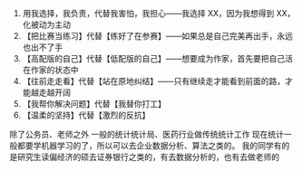 1. 用我选择，我负责，代替我害怕，我担心——我选择 XX，因为我想得到 XX，化被动为主动
2. 【把比赛当练习】代替【练好了在参赛】——如果总是自己完美再出手，永远也出不了手
3. 【高配版的自己】代替【低配版的自己】——想要成为作家，首先要把自己活在作家的状态中
4. 【往前走走看】代替【站在原地纠结】——只有继续走才能看到前面的路，才能越走越开阔
5. 【我帮你解决问题】代替【我替你打工】
6. 【温柔的坚持】代替【激烈的反抗】




除了公务员、老师之外
一般的统计统计局、医药行业做传统统计工作
现在统计一般都要学机器学习的了，所以可以去企业数据分析、算法之类的。
我的同学有的是研究生读偏经济的硕去证券银行之类的，有去数据分析的，也有去做老师的
